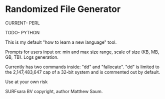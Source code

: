 # Randomized File Generator
CURRENT- PERL

TODO- PYTHON

This is my default "how to learn a new language" tool.

Prompts for users input on: min and max size range, scale of size (KB, MB, GB, TB).
Logs generation.

Currently has two commands inside: "dd" and "fallocate". "dd" is limited to the 2,147,483,647 cap of a 32-bit system and is commented out by default.

Use at your own risk

SURFsara BV copyright, author Matthew Saum.
